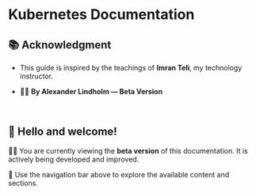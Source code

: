 # Kubernetes Documentation

## 📚 Acknowledgment

- This guide is inspired by the teachings of **Imran Teli**, my technology instructor.

- 🧑‍🏫 **By Alexander Lindholm — Beta Version**

<br>


## 👋 Hello and welcome!


👷🏻 You are currently viewing the **beta version** of this documentation. It is actively being developed and improved.

📖 Use the navigation bar above to explore the available content and sections.
